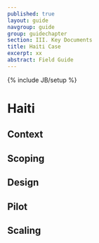 ```yaml
---
published: true
layout: guide
navgroup: guide
group: guidechapter
section: III. Key Documents
title: Haiti Case
excerpt: xx
abstract: Field Guide
---
```

{% include JB/setup %}

# Haiti

## Context

## Scoping

## Design

## Pilot

## Scaling



